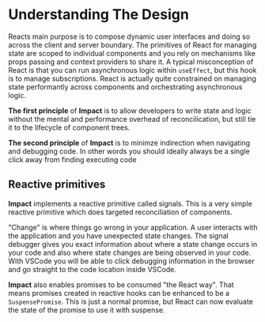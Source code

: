 # Understanding The Design

Reacts main purpose is to compose dynamic user interfaces and doing so across the client and server boundary. The primitives of React for managing state are scoped to individual components and you rely on mechanisms like props passing and context providers to share it. A typical misconception of React is that you can run asynchronous logic within `useEffect`, but this hook is to manage subscriptions. React is actually quite constrained on managing state performantly across components and orchestrating asynchronous logic. 

**The first principle** of **Impact** is to allow developers to write state and logic without the mental and performance overhead of reconcilication, but still tie it to the lifecycle of component trees.

**The second principle** of **Impact** is to minimze indirection when navigating and debugging code. In other words you should ideally always be a single click away from finding executing code

## Reactive primitives

**Impact** implements a reactive primitive called signals. This is a very simple reactive primitive which does targeted reconciliation of components.

"Change" is where things go wrong in your application. A user interacts with the application and you have unexpected state changes. The signal debugger gives you exact information about where a state change occurs in your code and also where state changes are being observed in your code. With VSCode you will be able to click debugging information in the browser and go straight to the code location inside VSCode. 

**Impact** also enables promises to be consumed "the React way". That means promises created in reactive hooks can be enhanced to be a `SuspensePromise`. This is just a normal promise, but React can now evaluate the state of the promise to use it with suspense.

